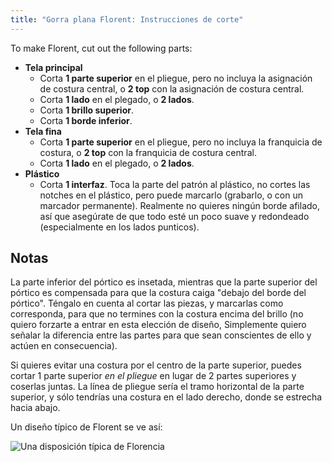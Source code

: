```yaml
---
title: "Gorra plana Florent: Instrucciones de corte"
---
```


To make Florent, cut out the following parts:

- **Tela principal**
  - Corta **1 parte superior** en el pliegue, pero no incluya la asignación de costura central, o **2 top** con la asignación de costura central.
  - Corta **1 lado** en el plegado, o **2 lados**.
  - Corta **1 brillo superior**.
  - Corta **1 borde inferior**.
- **Tela fina**
  - Corta **1 parte superior** en el pliegue, pero no incluya la franquicia de costura, o **2 top** con la franquicia de costura central.
  - Corta **1 lado** en el plegado, o **2 lados**.
- **Plástico**
  - Corta **1 interfaz**. Toca la parte del patrón al plástico, no cortes las notches en el plástico, pero puede marcarlo (grabarlo, o con un marcador permanente). Realmente no quieres ningún borde afilado, así que asegúrate de que todo esté un poco suave y redondeado (especialmente en los lados punticos).

## Notas

La parte inferior del pórtico es insetada, mientras que la parte superior del pórtico es compensada para que la costura caiga "debajo del borde del pórtico". Téngalo en cuenta al cortar las piezas, y marcarlas como corresponda, para que no termines con la costura encima del brillo (no quiero forzarte a entrar en esta elección de diseño, Simplemente quiero señalar la diferencia entre las partes para que sean conscientes de ello y actúen en consecuencia).

Si quieres evitar una costura por el centro de la parte superior, puedes cortar 1 parte superior _en el pliegue_ en lugar de 2 partes superiores y coserlas juntas. La línea de pliegue sería el tramo horizontal de la parte superior, y sólo tendrías una costura en el lado derecho, donde se estrecha hacia abajo.

Un diseño típico de Florent se ve así:

![Una disposición típica de Florencia](layout.svg)
